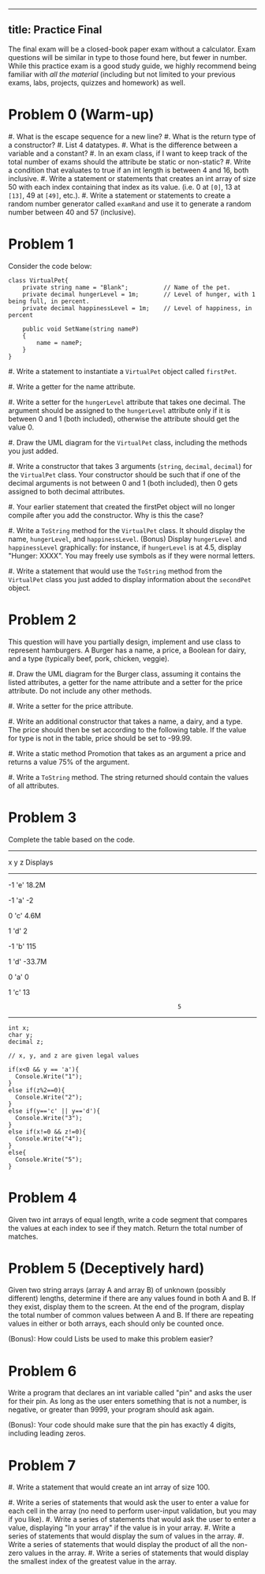 <!--

 DO NOT EDIT THIS FILE

 Edit docs/practice_final_with_solutions.md, and run
 "make docs/practice_final.md"
 instead.
 -->
---
title: Practice Final
--- 

The final exam will be a closed-book paper exam without a calculator.
Exam questions will be similar in type to those found here, but
fewer in number. While this practice exam is a good study guide, we
highly recommend being familiar with _all the material_ (including but not limited to your previous exams, labs, projects, quizzes and homework) as well.

# Problem 0 (Warm-up)

#. What is the escape sequence for a new line?
#. What is the return type of a constructor?
#. List 4 datatypes.
#. What is the difference between a variable and a constant?
#. In an exam class, if I want to keep track of the total number of exams should the attribute be static or non-static?
#. Write a condition that evaluates to true if an int length is between 4 and 16, both inclusive.
#. Write a statement or statements that creates an int array of size 50 with each index containing that index as its value. (i.e. 0 at `[0]`, 13 at `[13]`, 49 at `[49]`, etc.).
#. Write a statement or statements to create a random number generator called `examRand` and use it to generate a random number between 40 and 57 (inclusive).


# Problem 1

Consider the code below:

```
class VirtualPet{
    private string name = "Blank";          // Name of the pet.
    private decimal hungerLevel = 1m;       // Level of hunger, with 1 being full, in percent.
    private decimal happinessLevel = 1m;    // Level of happiness, in percent

    public void SetName(string nameP)
    {
        name = nameP;
    }
}
```

#. Write a statement to instantiate a `VirtualPet` object called `firstPet`.

#. Write a getter for the name attribute.
  
#. Write a setter for the `hungerLevel` attribute that takes one decimal. The argument should be assigned to the `hungerLevel` attribute only if it is between 0 and 1 (both included), otherwise the attribute should get the value 0.

#. Draw the UML diagram for the `VirtualPet` class, including the methods you just added.

#. Write a constructor that takes 3 arguments (`string`, `decimal`, `decimal`) for the `VirtualPet` class. Your constructor should be such that if one of the decimal arguments is not between 0 and 1 (both included), then 0 gets assigned to both decimal attributes.

#. Your earlier statement that created the firstPet object will no longer compile after you add the constructor. Why is this the case?
  
#. Write a `ToString` method for the `VirtualPet` class. It should display the name, `hungerLevel`, and `happinessLevel`.
(Bonus) Display `hungerLevel` and `happinessLevel` graphically: for instance, if `hungerLevel` is at 4.5, display "Hunger: XXXX". You may freely use symbols as if they were normal letters.
  
#. Write a statement that would use the `ToString` method from the `VirtualPet` class you just added to display information about the `secondPet` object.

# Problem 2

This question will have you partially design, implement and use class to represent hamburgers. A Burger has a name, a price, a Boolean for dairy, and a type (typically beef, pork, chicken, veggie).

#. Draw the UML diagram for the Burger class, assuming it contains the listed attributes, a getter for the name attribute and a setter for the price attribute. Do not include any other methods.

#. Write a setter for the price attribute.
    
#. Write an additional constructor that takes a name, a dairy, and a type. The price should then be set according to the following table. If the value for type is not in the table, price should be set to -99.99.

#. Write a static method Promotion that takes as an argument a price and returns a value 75% of the argument.
  
#. Write a `ToString` method. The string returned should contain the values of all attributes.

# Problem 3

Complete the table based on the code.

------------------------------------------------------------------------
x              y              z                   Displays
-------------- -------------- ------------------- ----------------------
-1             'e'            18.2M               

-1             'a'            -2                  

0              'c'            4.6M                

1              'd'            2                   

-1             'b'            115                 

1              'd'            -33.7M              

0              'a'            0                   

1              'c'            13                  

                                                    5
------------------------------------------------------------------------

```
int x;
char y;
decimal z;

// x, y, and z are given legal values

if(x<0 && y == 'a'){
  Console.Write("1");
}
else if(z%2==0){
  Console.Write("2");
}
else if(y=='c' || y=='d'){
  Console.Write("3");
}
else if(x!=0 && z!=0){
  Console.Write("4");
}
else{
  Console.Write("5");
}
```


# Problem 4

Given two int arrays of equal length, write a code segment that compares the values at each index to see if they match. Return the total number of matches.


# Problem 5 (Deceptively hard)

Given two string arrays (array A and array B) of unknown (possibly different) lengths, determine if there are any values found in both A and B. If they exist, display them to the screen. At the end of the program, display the total number of common values between A and B. If there are repeating values in either or both arrays, each should only be counted once.


(Bonus): How could Lists be used to make this problem easier?


# Problem 6

Write a program that declares an int variable called "pin" and asks the user for their pin. As long as the user enters something that is not a number, is negative, or greater than 9999, your program should ask again. 

(Bonus): Your code should make sure that the pin has exactly 4 digits, including leading zeros.


# Problem 7

#. Write a statement that would create an int array of size 100.
  
#.  Write a series of statements that would ask the user to enter a value for each cell in the array (no need to perform user-input validation, but you may if you like).
#. Write a series of statements that would ask the user to enter a value, displaying "In your array" if the value is in your array.
#. Write a series of statements that would display the sum of values in the array.
#. Write a series of statements that would display the product of all the non-zero values in the array.
#. Write a series of statements that would display the smallest index of the greatest value in the array.
